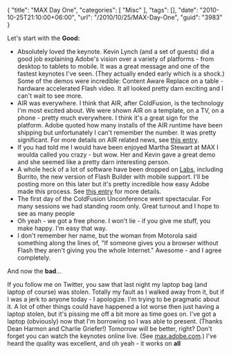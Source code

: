 {
	"title": "MAX Day One",
	"categories": [
		"Misc"
	],
	"tags": [],
	"date": "2010-10-25T21:10:00+06:00",
	"url": "/2010/10/25/MAX-Day-One",
	"guid": "3983"
}

Let's start with the <b>Good:</b>

<ul>
<li>Absolutely loved the keynote. Kevin Lynch (and a set of guests) did a good job explaining Adobe's vision over a variety of platforms - from desktop to tablets to mobile. It was a great message and one of the fastest keynotes I've seen. (They actually ended early which is a shock.) Some of the demos were incredible: Content Aware Replace on a table - hardware accelerated Flash video. It all looked pretty darn exciting and I can't wait to see more.
<li>AIR was everywhere. I think that AIR, after ColdFusion, is the technology I'm most excited about. We were shown AIR on a template, on a TV, on a phone - pretty much everywhere. I think it's a great sign for the platform. Adobe quoted how many installs of the AIR runtime have been shipping but unfortunately I can't remember the number. It was pretty significant. For more details on AIR related news, see <a href="http://blogs.adobe.com/air/2010/10/summary-of-adobe-air-related-announcements-at-max.html">this entry</a>.
<li>If you had told me I would have been enjoyed Martha Stewart at MAX I woulda called you crazy - but wow. Her and Kevin gave a great demo and she seemed like a pretty darn interesting person. 
<li>A whole heck of a lot of software have been dropped on <a href="http://labs.adobe.com/">Labs</a>, including Burrito, the new version of Flash Builder with mobile support. I'll be posting more on this later but it's pretty incredible how easy Adobe made this process. See <a href="http://www.adobe.com/devnet/flex/articles/whatsnew_flashbuilder_burrito.html">this entry</a> for more details.
<li>The first day of the ColdFusion Unconference went spectacular. For many sessions we had standing room only. Great turnout and I hope to see as many people 
<li>Oh yeah - we got a free phone. I won't lie - if you give me stuff, you make happy. I'm easy that way. 
<li>I don't remember her name, but the woman from Motorola said something along the lines of, "If someone gives you a browser without Flash they aren't giving you the whole Internet." Awesome - and I agree completely.
</ul>

And now the <b>bad</b>...

If you follow me on Twitter, you saw that last night my laptop bag (and laptop of course) was stolen. Totally my fault as I walked away from it, but if I was a jerk to anyone today - I apologize. I'm trying to be pragmatic about it. A lot of other things could have happened a lot worse then just having a laptop stolen, but it's pissing me off a bit more as time goes on. I've got a laptop (obviously) now that I'm borrowing so I was able to present. (Thanks Dean Harmon and Charlie Griefer!) Tomorrow will be better, right? Don't forget you can watch the keynotes online live. (See <a href="http://max.adobe.com">max.adobe.com</a>.) I've heard the quality was excellent, and oh yeah - it works on <b>all</b>